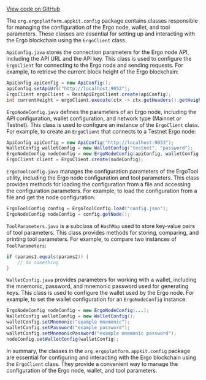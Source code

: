 [View code on GitHub](https://github.com/ergoplatform/ergo-appkit/.autodoc/docs/json/appkit/src/main/java/org/ergoplatform/appkit/config)

The `org.ergoplatform.appkit.config` package contains classes responsible for managing the configuration of the Ergo node, wallet, and tool parameters. These classes are essential for setting up and interacting with the Ergo blockchain using the `ErgoClient` class.

`ApiConfig.java` stores the connection parameters for the Ergo node API, including the API URL and the API key. This class is used to configure the `ErgoClient` for connecting to the Ergo node and sending requests. For example, to retrieve the current block height of the Ergo blockchain:

```java
ApiConfig apiConfig = new ApiConfig();
apiConfig.setApiUrl("http://localhost:9052");
ErgoClient ergoClient = RestApiErgoClient.create(apiConfig);
int currentHeight = ergoClient.execute(ctx -> ctx.getHeaders().getHeight());
```

`ErgoNodeConfig.java` defines the parameters of an Ergo node, including the API configuration, wallet configuration, and network type (Mainnet or Testnet). This class is used to configure an instance of the `ErgoClient` class. For example, to create an `ErgoClient` that connects to a Testnet Ergo node:

```java
ApiConfig apiConfig = new ApiConfig("http://localhost:9053");
WalletConfig walletConfig = new WalletConfig("testnet", "password");
ErgoNodeConfig nodeConfig = new ErgoNodeConfig(apiConfig, walletConfig, NetworkType.TESTNET);
ErgoClient client = ErgoClient.create(nodeConfig);
```

`ErgoToolConfig.java` manages the configuration parameters of the ErgoTool utility, including the Ergo node configuration and tool parameters. This class provides methods for loading the configuration from a file and accessing the configuration parameters. For example, to load the configuration from a file and get the node configuration:

```java
ErgoToolConfig config = ErgoToolConfig.load("config.json");
ErgoNodeConfig nodeConfig = config.getNode();
```

`ToolParameters.java` is a subclass of `HashMap` used to store key-value pairs of tool parameters. This class provides methods for storing, comparing, and printing tool parameters. For example, to compare two instances of `ToolParameters`:

```java
if (params1.equals(params2)) {
    // do something
}
```

`WalletConfig.java` provides parameters for working with a wallet, including the mnemonic, password, and mnemonic password used for generating keys. This class is used to configure the wallet used by the Ergo node. For example, to set the wallet configuration for an `ErgoNodeConfig` instance:

```java
ErgoNodeConfig nodeConfig = new ErgoNodeConfig(...);
WalletConfig walletConfig = new WalletConfig();
walletConfig.setMnemonic("example mnemonic");
walletConfig.setPassword("example password");
walletConfig.setMnemonicPassword("example mnemonic password");
nodeConfig.setWalletConfig(walletConfig);
```

In summary, the classes in the `org.ergoplatform.appkit.config` package are essential for configuring and interacting with the Ergo blockchain using the `ErgoClient` class. They provide a convenient way to manage the configuration of the Ergo node, wallet, and tool parameters.
